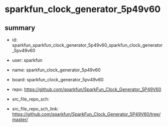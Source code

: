 # sparkfun_clock_generator_5p49v60
 
## summary 
* id: sparkfun_sparkfun_clock_generator_5p49v60_sparkfun_clock_generator_5pv49v60
* user: sparkfun
* name: sparkfun_clock_generator_5p49v60
* board: sparkfun_clock_generator_5pv49v60
* repo: https://github.com/sparkfun/SparkFun_Clock_Generator_5P49V60



* src_file_repo_sch: 
* src_file_repo_sch_link: https://github.com/sparkfun/SparkFun_Clock_Generator_5P49V60/tree/master/






